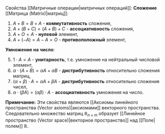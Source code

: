 Свойства [[Матричные операции|матричных операций]]:
**Сложение** [[Матрица (Matrix)|матриц]]:

1. $A + B = B + A$  - **коммутативность** сложения,
2. $A+(B+C) = (A+B)+C$ - **ассоциативность** сложения,
3. $A+O=A$ - **нулевой** элемент,
4. $A+(-A)=A-A=O$  - **противоположный** элемент,

**Умножение на число**:

5. $1\cdot A=A$ - **унитарность**, т.е. умножение на нейтральный числовой элемент,
6. $\alpha \cdot (A+B)=\alpha A + \alpha B$ - **дистрибутивность** относительно сложения матриц,
7. $(\alpha + \beta)\cdot A = \alpha A + \beta A$ - **дистрибутивность** относительно сложения чисел,
8. $\alpha \cdot (\beta A) = (\alpha\beta) \cdot A$ - **ассоциативность** умножения на число.

**Примечание:** Эти свойства являются [[Аксиомы линейного пространства (Vector axioms)|аксиомами]] векторного пространства. Следовательно множество матриц $\mathbb{R}_{n \times m}$ образует [[Линейное пространство (Vector space)|векторное пространство]] над [[Поле|полем]] $\mathbb{R}$.